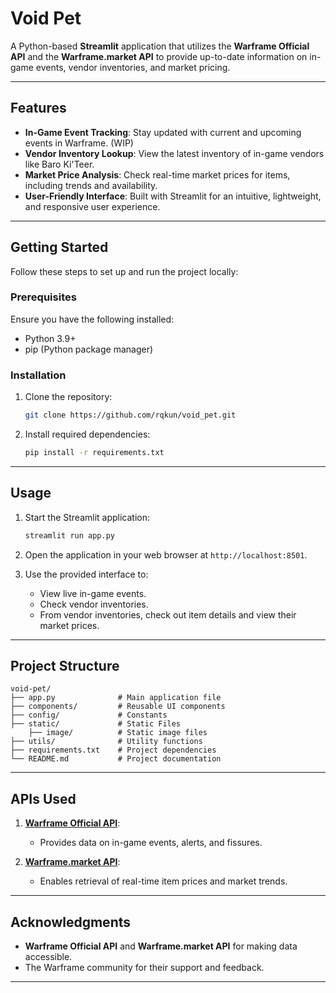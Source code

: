 # Void Pet

A Python-based **Streamlit** application that utilizes the **Warframe Official API** and the **Warframe.market API** to provide up-to-date information on in-game events, vendor inventories, and market pricing.

---

## Features

- **In-Game Event Tracking**: Stay updated with current and upcoming events in Warframe. (WIP)
- **Vendor Inventory Lookup**: View the latest inventory of in-game vendors like Baro Ki'Teer.
- **Market Price Analysis**: Check real-time market prices for items, including trends and availability.
- **User-Friendly Interface**: Built with Streamlit for an intuitive, lightweight, and responsive user experience.

---

## Getting Started

Follow these steps to set up and run the project locally:

### Prerequisites

Ensure you have the following installed:

- Python 3.9+
- pip (Python package manager)

### Installation

1. Clone the repository:

   ```bash
   git clone https://github.com/rqkun/void_pet.git
   ```

2. Install required dependencies:

   ```bash
   pip install -r requirements.txt
   ```

---

## Usage

1. Start the Streamlit application:

   ```bash
   streamlit run app.py
   ```

2. Open the application in your web browser at `http://localhost:8501`.

3. Use the provided interface to:
   - View live in-game events.
   - Check vendor inventories.
   - From vendor inventories, check out item details and view their market prices.

---

## Project Structure

```plaintext
void-pet/
├── app.py              # Main application file
├── components/         # Reusable UI components
├── config/             # Constants
├── static/             # Static Files
    ├── image/          # Static image files
├── utils/              # Utility functions
├── requirements.txt    # Project dependencies
└── README.md           # Project documentation
```

---

## APIs Used

1. **[Warframe Official API](https://docs.warframestat.us/)**:
   - Provides data on in-game events, alerts, and fissures.

2. **[Warframe.market API](https://warframe.market/)**:
   - Enables retrieval of real-time item prices and market trends.

---

## Acknowledgments

- **Warframe Official API** and **Warframe.market API** for making data accessible.
- The Warframe community for their support and feedback.

---